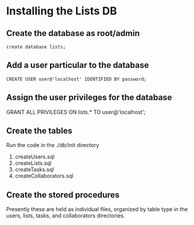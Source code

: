 # Installing the Lists DB
## Create the database as root/admin
```create database lists;```

## Add a user particular to the database
```CREATE USER user@'localhost' IDENTIFIED BY password;```
## Assign the user privileges for the database
GRANT ALL PRIVILEGES ON lists.* TO user@'localhost';
## Create the tables
Run the code in the ./db/init directory
1. createUsers.sql
2. createLists.sql
3. createTasks.sql
4. createCollaborators.sql

## Create the stored procedures
Presently these are held as individual files, organized by table type in the users, lists, tasks, and collaborators directories.
